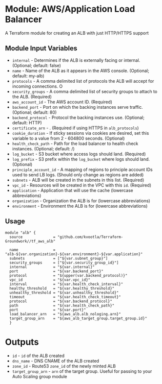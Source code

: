 Module: AWS/Application Load Balancer
=====================================

A Terraform module for creating an ALB with just HTTP/HTTPS support

Module Input Variables
----------------------
- `internal` - Determines if the ALB is externally facing or internal. (Optional; default: false)
- `name` - Name of the ALB as it appears in the AWS console. (Optional; default: my-alb)
- `protocols` - A comma delimited list of protocols the ALB will accept for incoming connections. O
- `security_groups` - A comma delimited list of security groups to attach to the ALB. (Required)
- `aws_account_id` - The AWS account ID. (Required)
- `backend_port` - Port on which the backing instances serve traffic. (Optional; default: 80)
- `backend_protocol` - Protocol the backing instances use. (Optional; default: HTTP)
- `certificate_arn` - . (Required if using HTTPS in `alb_protocols`)
- `cookie_duration` - If sticky sessions via cookies are desired, set this variable to a value from 2 - 604800 seconds. (Optional)
- `health_check_path` - Path for the load balancer to health check instances. (Optional; default: /)
- `log_bucket` - S3 bucket where access logs should land. (Required)
- `log_prefix` - S3 prefix within the `log_bucket` where logs should land. (Optional)
- `principle_account_id` - A mapping of regions to principle account IDs used to send LB logs. (Should only change as regions are added)
- `subnets` - ALB will be created in the subnets in this list. (Required)
- `vpc_id` - Resources will be created in the VPC with this `id`. (Required)
- `application` - Application that will use the cache (lowercase abbreviations)
- `organization` - Organization the ALB is for (lowercase abbreviations)
- `environment` - Environment the ALB is for (lowercase abbreviations)

Usage
-----

```hcl
module "alb" {
  source              = "github.com/kvootla/Terraform-Groundwork//tf_aws_alb"

  name                = "alb-${var.organization}-${var.environment}-${var.application}"
  subnets             = ["${var.subnet_group}"]
  security_groups     = ["${var.security_group_id}"]
  internal            = "${var.internal}"
  port                = "${var.backend_port}"
  protocol            = "${upper(var.backend_protocol)}"
  vpc_id              = "${var.vpc_id}"
  interval            = "${var.health_check_interval}"
  healthy_threshold   = "${var.healthy_threshold}"
  unhealthy_threshold = "${var.unhealthy_threshold}"
  timeout             = "${var.health_check_timeout}"
  protocol            = "${var.backend_protocol}"
  path                = "${var.health_check_path}"
  port                = "${var.port}"
  load_balancer_arn   = "${aws_alb.alb_nologing.arn}"
  target_group_arn    = "${aws_alb_target_group.target_group.id}"
  }
```

Outputs
=======

- `id` - `id` of the ALB created
- `dns_name` - DNS CNAME of the ALB created
- `zone_id` - Route53 `zone_id` of the newly minted ALB
- `target_group_arn` - `arn` of the target group. Useful for passing to your Auto Scaling group module
